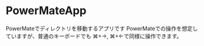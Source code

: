 PowerMateApp
============

PowerMateでディレクトリを移動するアプリです
PowerMateでの操作を想定していますが、普通のキーボードでも
⌘+→, ⌘+←で同様に操作できます。
